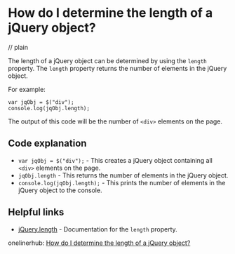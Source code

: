 # How do I determine the length of a jQuery object?
// plain

The length of a jQuery object can be determined by using the `length` property. The `length` property returns the number of elements in the jQuery object.

For example:
```
var jqObj = $("div");
console.log(jqObj.length);
```
The output of this code will be the number of `<div>` elements on the page.

## Code explanation

* `var jqObj = $("div");` - This creates a jQuery object containing all `<div>` elements on the page.
* `jqObj.length` - This returns the number of elements in the jQuery object.
* `console.log(jqObj.length);` - This prints the number of elements in the jQuery object to the console.

## Helpful links
* [jQuery.length](https://api.jquery.com/length/) - Documentation for the `length` property.

onelinerhub: [How do I determine the length of a jQuery object?](https://onelinerhub.com/jquery/how-do-i-determine-the-length-of-a-jquery-object)